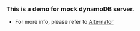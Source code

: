 ### This is a demo for mock dynamoDB server.

- For more info, please refer to [Alternator](https://github.com/mboudreau/Alternator)